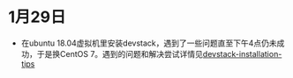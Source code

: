 # 1月29日

- 在ubuntu 18.04虚拟机里安装devstack，遇到了一些问题直至下午4点仍未成功，于是换CentOS 7。遇到的问题和解决尝试详情见[devstack-installation-tips](../preparation/openstack/devstack-installation-tips.md)